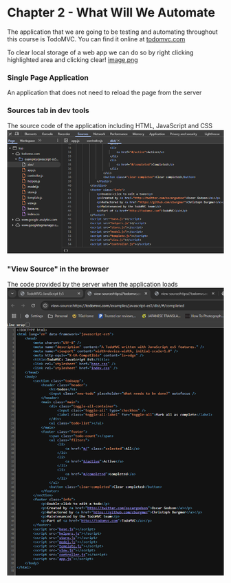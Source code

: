 # Chapter 2 - What Will We Automate
The application that we are going to be testing and automating throughout this course is TodoMVC.
You can find it online at [todomvc.com](http://todomvc.com)

To clear local storage of a web app we can do so by right clicking highlighted area and clicking clear!
[image.png](assets/image.png)

### Single Page Application

An application that does not need to reload the page from the server

### Sources tab in dev tools

The source code of the application including HTML, JavaScript and CSS
![image2.png](assets/image2.png)

### "View Source" in the browser

The code provided by the server when the application loads
![image3.png](assets/image3.png)
